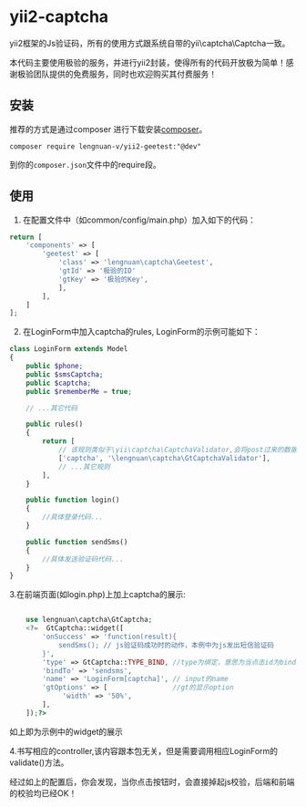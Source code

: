 # yii2-captcha


yii2框架的Js验证码，所有的使用方式跟系统自带的yii\captcha\Captcha一致。

本代码主要使用极验的服务，并进行yii2封装，使得所有的代码开放极为简单！感谢极验团队提供的免费服务，同时也欢迎购买其付费服务！


安装
------------

推荐的方式是通过composer 进行下载安装[composer](http://getcomposer.org/download/)。

```
composer require lengnuan-v/yii2-geetest:"@dev" 
```

到你的`composer.json`文件中的require段。


使用
--------------
1. 在配置文件中（如common/config/main.php）加入如下的代码：
```php
return [
    'components' => [
        'geetest' => [
            'class' => 'lengnuan\captcha\Geetest',
            'gtId' => '极验的ID'
            'gtKey' => '极验的Key',
            ],
        ],
    ]
];
```
2. 在LoginForm中加入captcha的rules, LoginForm的示例可能如下：
```php
class LoginForm extends Model
{
    public $phone;
    public $smsCaptcha;
    public $captcha;
    public $rememberMe = true;

    // ...其它代码

    public rules()
    {
        return [
            // 该规则类似于\yii\captcha\CaptchaValidator,会将post过来的数据自动去极验后台校验
            ['captcha', '\lengnuan\captcha\GtCaptchaValidator'],
            // ...其它规则
        ],
    }

    public function login()
    {
        //具体登录代码...
    }

    public function sendSms()
    {
        //具体发送验证码代码...
    }
}
```
3.在前端页面(如login.php)上加上captcha的展示:
```php

    use lengnuan\captcha\GtCaptcha;
    <?=  GtCaptcha::widget([
        'onSuccess' => 'function(result){
            sendSms(); // js验证码成功时的动作，本例中为js发出短信验证码
        }',
        'type' => GtCaptcha::TYPE_BIND, //type为绑定，意思为当点击id为bindTo配置(即sendsms)时，调出极验验证框
        'bindTo' => 'sendsms',
        'name' => 'LoginForm[captcha]', // input的name
        'gtOptions' => [                //gt的显示option
             'width' => '50%',
        ],
    ]);?>
```
如上即为示例中的widget的展示

4.书写相应的controller,该内容跟本包无关，但是需要调用相应LoginForm的validate()方法。

经过如上的配置后，你会发现，当你点击按钮时，会直接掉起js校验，后端和前端的校验均已经OK！
